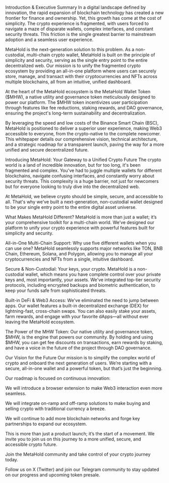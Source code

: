 Introduction & Executive Summary
In a digital landscape defined by innovation, the rapid expansion of blockchain technology has created a new frontier for finance and ownership. Yet, this growth has come at the cost of simplicity. The crypto experience is fragmented, with users forced to navigate a maze of disparate wallets, complex interfaces, and constant security threats. This friction is the single greatest barrier to mainstream adoption and a seamless user experience.

MetaHold is the next-generation solution to this problem. As a non-custodial, multi-chain crypto wallet, MetaHold is built on the principle of simplicity and security, serving as the single entry point to the entire decentralized web. Our mission is to unify the fragmented crypto ecosystem by providing an all-in-one platform where users can securely store, manage, and transact with their cryptocurrencies and NFTs across multiple blockchains, all from an intuitive, unified dashboard.

At the heart of the MetaHold ecosystem is the MetaHold Wallet Token ($MHW), a native utility and governance token meticulously designed to power our platform. The $MHW token incentivizes user participation through features like fee reductions, staking rewards, and DAO governance, ensuring the project's long-term sustainability and decentralization.

By leveraging the speed and low costs of the Binance Smart Chain (BSC), MetaHold is positioned to deliver a superior user experience, making Web3 accessible to everyone, from the crypto-native to the complete newcomer. This whitepaper details our comprehensive vision, technical architecture, and a strategic roadmap for a transparent launch, paving the way for a more unified and secure decentralized future.






Introducing MetaHold: Your Gateway to a Unified Crypto Future
The crypto world is a land of incredible innovation, but for too long, it's been fragmented and complex. You've had to juggle multiple wallets for different blockchains, navigate confusing interfaces, and constantly worry about security threats. This complexity is a huge barrier, not just for newcomers but for everyone looking to truly dive into the decentralized web.

At MetaHold, we believe crypto should be simple, secure, and accessible to all. That's why we've built a next-generation, non-custodial wallet designed to be your single entry point to the entire digital asset universe.

What Makes MetaHold Different?
MetaHold is more than just a wallet; it’s your comprehensive toolkit for a multi-chain world. We’ve designed our platform to unify your crypto experience with powerful features built for simplicity and security.

All-in-One Multi-Chain Support: Why use five different wallets when you can use one? MetaHold seamlessly supports major networks like TON, BNB Chain, Ethereum, Solana, and Polygon, allowing you to manage all your cryptocurrencies and NFTs from a single, intuitive dashboard.

Secure & Non-Custodial: Your keys, your crypto. MetaHold is a non-custodial wallet, which means you have complete control over your private keys and, most importantly, your assets. We've integrated top-tier security protocols, including encrypted backups and biometric authentication, to keep your funds safe from sophisticated threats.

Built-in DeFi & Web3 Access: We've eliminated the need to jump between apps. Our wallet features a built-in decentralized exchange (DEX) for lightning-fast, cross-chain swaps. You can also easily stake your assets, farm rewards, and engage with your favorite dApps—all without ever leaving the MetaHold ecosystem.

The Power of the MHW Token: Our native utility and governance token, $MHW, is the engine that powers our community. By holding and using $MHW, you can get fee discounts on transactions, earn rewards by staking, and have a voice in the future of the project through DAO governance.

Our Vision for the Future
Our mission is to simplify the complex world of crypto and onboard the next generation of users. We’re starting with a secure, all-in-one wallet and a powerful token, but that’s just the beginning.

Our roadmap is focused on continuous innovation:

We will introduce a browser extension to make Web3 interaction even more seamless.

We will integrate on-ramp and off-ramp solutions to make buying and selling crypto with traditional currency a breeze.

We will continue to add more blockchain networks and forge key partnerships to expand our ecosystem.

This is more than just a product launch; it’s the start of a movement. We invite you to join us on this journey to a more unified, secure, and accessible crypto future.

Join the MetaHold community and take control of your crypto journey today.

Follow us on X (Twitter) and join our Telegram community to stay updated on our progress and upcoming token presale.
